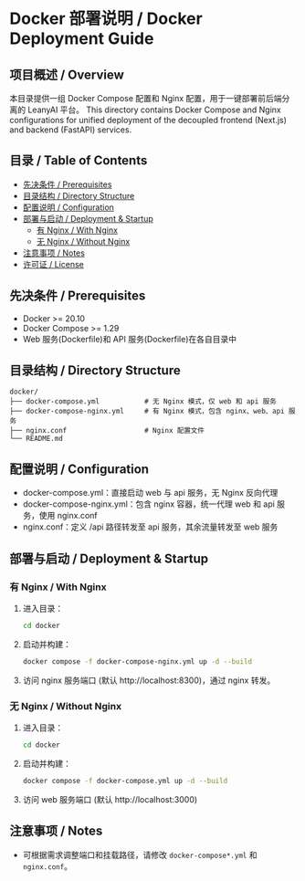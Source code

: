 # Docker 部署说明 / Docker Deployment Guide

## 项目概述 / Overview
本目录提供一组 Docker Compose 配置和 Nginx 配置，用于一键部署前后端分离的 LeanyAI 平台。
This directory contains Docker Compose and Nginx configurations for unified deployment of the decoupled frontend (Next.js) and backend (FastAPI) services.

## 目录 / Table of Contents
- [先决条件 / Prerequisites](#先决条件--prerequisites)
- [目录结构 / Directory Structure](#目录结构--directory-structure)
- [配置说明 / Configuration](#配置说明--configuration)
- [部署与启动 / Deployment & Startup](#部署与启动--deployment--startup)
  - [有 Nginx / With Nginx](#有-nginx--with-nginx)
  - [无 Nginx / Without Nginx](#无-nginx--without-nginx)
- [注意事项 / Notes](#注意事项--notes)
- [许可证 / License](#许可证--license)

## 先决条件 / Prerequisites
- Docker >= 20.10
- Docker Compose >= 1.29
- Web 服务(Dockerfile)和 API 服务(Dockerfile)在各自目录中

## 目录结构 / Directory Structure
```text
docker/
├── docker-compose.yml           # 无 Nginx 模式，仅 web 和 api 服务
├── docker-compose-nginx.yml     # 有 Nginx 模式，包含 nginx、web、api 服务
├── nginx.conf                   # Nginx 配置文件
└── README.md
```

## 配置说明 / Configuration
- docker-compose.yml：直接启动 web 与 api 服务，无 Nginx 反向代理
- docker-compose-nginx.yml：包含 nginx 容器，统一代理 web 和 api 服务，使用 nginx.conf
- nginx.conf：定义 /api 路径转发至 api 服务，其余流量转发至 web 服务

## 部署与启动 / Deployment & Startup

### 有 Nginx / With Nginx
1. 进入目录：
   ```bash
   cd docker
   ```
2. 启动并构建：
   ```bash
   docker compose -f docker-compose-nginx.yml up -d --build
   ```
3. 访问 nginx 服务端口 (默认 http://localhost:8300)，通过 nginx 转发。

### 无 Nginx / Without Nginx
1. 进入目录：
   ```bash
   cd docker
   ```
2. 启动并构建：
   ```bash
   docker compose -f docker-compose.yml up -d --build
   ```
3. 访问 web 服务端口 (默认 http://localhost:3000)

## 注意事项 / Notes
- 可根据需求调整端口和挂载路径，请修改 `docker-compose*.yml` 和 `nginx.conf`。